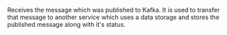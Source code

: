 Receives the message which was published to Kafka. It is used to transfer that message to another service which uses a data storage and stores the published message along with it's status.